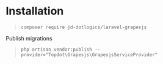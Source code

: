 # Installation

>`composer require jd-dotlogics/laravel-grapesjs`

Publish migrations
>`php artisan vendor:publish --provider="Topdot\Grapesjs\GrapesjsServiceProvider"`